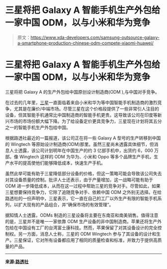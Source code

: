 # 三星将把 Galaxy A 智能手机生产外包给一家中国 ODM，以与小米和华为竞争

> 原文：<https://www.xda-developers.com/samsung-outsource-galaxy-a-smartphone-production-chinese-odm-compete-xiaomi-huawei/>

# 三星将把 Galaxy A 智能手机生产外包给一家中国 ODM，以与小米和华为竞争

三星将把 Galaxy A 的生产外包给中国原创设计制造商(ODM ),与中国对手竞争。

在过去的几年里，[三星](https://www.xda-developers.com/tag/samsung/)一直面临着来自小米和华为等中国智能手机制造商的激烈竞争，尤其是在廉价/中端市场。尽管三星在这个价格段提供了一些非常引人注目的设备，但其智能手机通常比中国制造商的智能手机更贵。这导致该公司在印度等新兴市场的市场份额大幅下降。为了给设备定价更具竞争力，三星现在计划将其五分之一的智能手机生产外包给中国。

根据路透社最近的一篇报道，该公司正在将一些 Galaxy A 型号的生产转移到中国的 Wingtech 等原始设计制造商(ODM)那里。虽然三星尚未透露具体细节，但消息人士透露，该公司计划明年在中国生产的约 3 亿部手机中，出货约 6，000 万部。像 Wingtech 这样的 ODM 为华为、小米和 Oppo 等多个品牌生产手机，生产水平的提高使他们能够降低成本，快速生产手机。

虽然此举可能有助于三星降低部分设备的价格，但这一策略可能会导致该公司失去对其设备质量的控制。批评人士还表示，由于产量增加，这一战略可能有助于 ODM 进一步降低成本，从而在这一过程中帮助三星的竞争对手。尽管如此，如果三星想要保持竞争力，它除了追随竞争对手、依赖中国 ODM 之外别无选择。在给路透社的一份声明中，三星表示，它一直在自己的工厂以外生产有限的智能手机系列，以扩大现有的产品组合，并“确保市场的有效管理”。

据知情人士透露，ODMs 制造的三星设备将主要在东南亚和南美销售。值得注意的是，三星并不是唯一一家依靠 ODM 生产设备的非中国制造商。苹果还将生产外包给在中国设有工厂的台湾富士康科技。然而，苹果保留了对其设备设计的完全控制权。另一方面，消息人士称，三星的 ODM Wingtech 参与了其设备的设计和生产。三星保证，它对所有设备都应用了相同的质量检查和标准，并致力于提供高质量的产品。

* * *

**来源:[路透社](https://www.reuters.com/article/us-samsung-elec-china-focus/made-in-china-samsung-farms-out-more-phones-to-fend-off-rivals-idUSKBN1XR0TJ)**